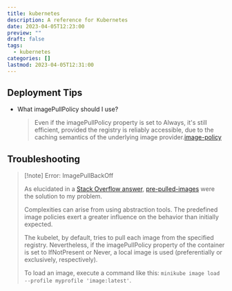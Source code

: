 ```yaml
---
title: kubernetes
description: A reference for Kubernetes
date: 2023-04-05T12:23:00
preview: ""
draft: false
tags:
  - kubernetes
categories: []
lastmod: 2023-04-05T12:31:00
---
```


## Deployment Tips

- What imagePullPolicy should I use?
  > Even if the imagePullPolicy property is set to Always, it's still efficient, provided the registry is reliably accessible, due to the caching semantics of the underlying image provider.[image-policy]


## Troubleshooting

> [!note] Error: ImagePullBackOff
>
> As elucidated in a [Stack Overflow answer](https://stackoverflow.com/a/64003061/68698), [pre-pulled-images](https://kubernetes.io/docs/concepts/containers/images/#pre-pulled-images) were the solution to my problem.
>
> Complexities can arise from using abstraction tools. The predefined image policies exert a greater influence on the behavior than initially expected.
>
> The kubelet, by default, tries to pull each image from the specified registry. Nevertheless, if the imagePullPolicy property of the container is set to IfNotPresent or Never, a local image is used (preferentially or exclusively, respectively).
>
> To load an image, execute a command like this: `minikube image load --profile myprofile 'image:latest'`.


[image-policy]: https://kubernetes.io/docs/concepts/containers/images/#image-pull-policy
